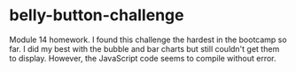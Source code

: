 # belly-button-challenge
Module 14 homework.  I found this challenge the hardest in the bootcamp so far.  I did my best with the bubble and bar charts but still couldn't get them to display.  However, the JavaScript code seems to compile without error.
